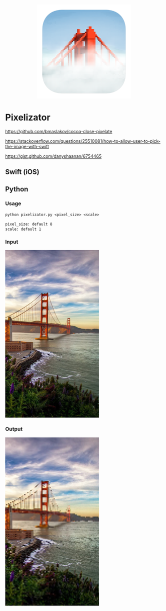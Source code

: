 <h3 align="center">
  <img src="assets/pixelizator_icon_web.png" width="300">
</h3>

# Pixelizator

https://github.com/bmaslakov/cocoa-close-pixelate

https://stackoverflow.com/questions/25510081/how-to-allow-user-to-pick-the-image-with-swift

https://gist.github.com/danyshaanan/6754465

## Swift (iOS)


## Python

### Usage
`python pixelizator.py <pixel_size> <scale>`

	pixel_size: default 8
	scale: default 1

### Input
<img src="python/input.png" width="300">

### Output
<img src="python/output.png" width="300">